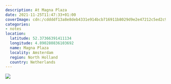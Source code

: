 ```yaml
---
description: At Magna Plaza
date: 2021-11-25T11:47:33+01:00
coverImage: cdn:/cddddf13a8e8deb4331e914bcb716911b8029d9e2e47212c5ed2c9a25f17d8e9
categories:
- notes
location:
  latitude: 52.37366391411134
  longitude: 4.890280836103692
  name: Magna Plaza
  locality: Amsterdam
  region: North Holland
  country: Netherlands
---
```


![](cdn:/cddddf13a8e8deb4331e914bcb716911b8029d9e2e47212c5ed2c9a25f17d8e9?class=fw)
